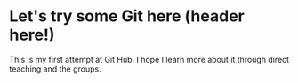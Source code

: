 # Let's try some Git here (header here!)
This is my first attempt at Git Hub. I hope I learn more about it through direct teaching and the groups.

